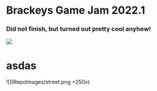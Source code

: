 # Brackeys Game Jam 2022.1
### Did not finish, but turned out pretty cool anyhow!

![](RepoImages/spaceman.gif)
# asdas
![](RepoImages/street.png  =250x)
